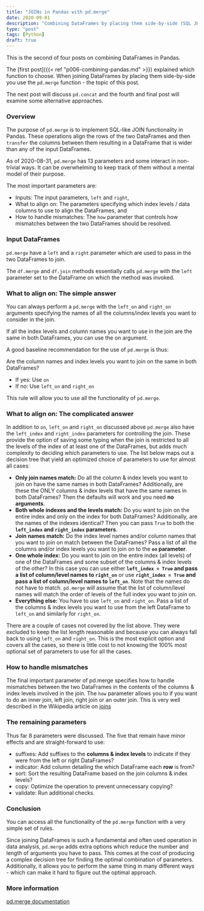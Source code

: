 ```yaml
---
title: "JOINs in Pandas with pd.merge"
date: 2020-09-01
description: "Combining DataFrames by placing them side-by-side (SQL JOIN)"
type: "post"
tags: [Python]
draft: true
---
```


This is the second of four posts on combining DataFrames in Pandas.

The [first post]({{< ref "p006-combining-pandas.md" >}}) explained which function to choose. When joining DataFrames by placing them side-by-side you use the `pd.merge` function - the topic of this post.

The next post will discuss `pd.concat` and the fourth and final post will examine some alternative approaches.

### Overview

The purpose of `pd.merge` is to implement SQL-like JOIN functionality in Pandas. These operations align the rows of the two DataFrames and then `transfer` the columns between them resulting in a DataFrame that is wider than any of the input DataFrames.

As of 2020-08-31, `pd.merge` has 13 parameters and some interact in non-trivial ways. It can be overwhelming to keep track of them without a mental model of their purpose.

The most important parameters are:
- Inputs: The input parameters, `left` and `right`,
- What to align on: The parameters specifying which index levels / data columns to use to align the DataFrames, and
- How to handle mismatches: The `how` parameter that controls how mismatches between the two DataFrames should be resolved.

### Input DataFrames

`pd.merge` have a `left` and a `right` parameter which are used to pass in the two DataFrames to join.

The `df.merge` and `df.join` methods essentially calls `pd.merge` with the `left` parameter set to the DataFrame on which the method was invoked. 

### What to align on: The simple answer

You can always perform a `pd.merge` with the `left_on` and `right_on` arguments specifying the names of all the columns/index levels you want to consider in the join.

If all the index levels and column names you want to use in the join are the same in both DataFrames, you can use the on argument.

A good baseline recommendation for the use of `pd.merge` is thus:

Are the column names and index levels you want to join on the same in both DataFrames?
- If yes: Use `on`
- If no: Use `left_on` and `right_on`

This rule will allow you to use all the functionality of `pd.merge`.

### What to align on: The complicated answer

In addition to `on`, `left_on` and `right_on` discussed above `pd.merge` also have the `left_index` and `right_index` parameters for controlling the join. These provide the option of saving some typing when the join is restricted to all the levels of the index of at least one of the DataFrames, but adds much complexity to deciding which parameters to use. The list below maps out a decision tree that yield an optimized choice of parameters to use for almost all cases:

- **Only join names match:** Do all the column & index levels you want to join on have the same names in both DataFrames? Additionally, are these the ONLY columns & index levels that have the same names in both DataFrames? Then the defaults will work and you need **no arguments**.
- **Both whole indexes and the levels match:** Do you want to join on the entire index and only on the index for both DataFrames? Additionally, are the names of the indexes identical? Then you can pass `True` to both the **`left_index` and `right_index` parameters**.
- **Join names match:** Do the index level names and/or column names that you want to join on match between the DataFrames? Pass a list of all the columns and/or index levels you want to join on to the **`on` parameter**.
- **One whole index:** Do you want to join on the entire index (all levels) of one of the DataFrames and some subset of the columns & index levels of the other? In this case you can use either **`left_index = True` and pass a list of column/level names to `right_on`** or use **`right_index = True` and pass a list of column/level names to `left_on`**. Note that the names do not have to match. `pd.merge` will assume that the list of column/level names will match the order of levels of the full index you want to join on.
- **Everything else:** You have to use `left_on` and `right_on`. Pass a list of the columns & index levels you want to use from the left DataFrame to `left_on` and similarly for `right_on`.

There are a couple of cases not covered by the list above. They were excluded to keep the list length reasonable and because you can always fall back to using `left_on` and `right_on`. This is the most explicit option and covers all the cases, so there is little cost to not knowing the 100% most optional set of parameters to use for all the cases.

### How to handle mismatches

The final important parameter of pd.merge specifies how to handle mismatches between the two DataFrames in the contents of the columns & index levels involved in the join. The `how` parameter allows you to if you want to do an inner join, left join, right join or an outer join. This is very well described in the Wikipedia article on [joins](https://en.wikipedia.org/wiki/Join_(SQL))

### The remaining parameters

Thus far 8 parameters were discussed. The five that remain have minor effects and are straight-forward to use:

- suffixes: Add suffixes to the **columns & index levels** to indicate if they were from the left or right DataFrames?
- indicator: Add column detailing the which DataFrame each **row** is from?
- sort: Sort the resulting DataFrame based on the join columns & index levels?
- copy: Optimize the operation to prevent unnecessary copying?
- validate: Run additional checks.

### Conclusion

You can access all the functionality of the `pd.merge` function with a very simple set of rules.

Since joining DataFrames is such a fundamental and often used operation in data analysis, `pd.merge` adds extra options which reduce the number and length of arguments you have to pass. This comes at the cost of producing a complex decision tree for finding the optimal combination of parameters. Additionally, it allows you to perform the same thing in many different ways - which can make it hard to figure out the optimal approach.

### More information

[pd.merge documentation](https://pandas.pydata.org/pandas-docs/stable/reference/api/pandas.DataFrame.merge.html)

